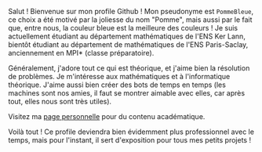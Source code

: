 Salut ! Bienvenue sur mon profile Github ! 
Mon pseudonyme est `PommeBleue`, ce choix a été motivé par la joliesse du nom "Pomme", mais aussi par le fait que, entre nous, la couleur bleue est la meilleure des couleurs !
Je suis actuellement étudiant au département mathématiques de l'ENS Ker Lann, bientôt étudiant au département de mathématiques de l'ENS Paris-Saclay, anciennement en MPI* (classe préparatoire).

Généralement, j'adore tout ce qui est théorique, et j'aime bien la résolution de problèmes. Je m'intéresse aux mathématiques et à l'informatique théorique.
J'aime aussi bien créer des bots de temps en temps (les machines sont nos amies, il faut se montrer aimable avec elles, car après tout, elles nous sont très utiles). 

Visitez ma [page personnelle](https://perso.eleves.ens-rennes.fr/people/amar.ahmane) pour du contenu académatique.

Voilà tout ! Ce profile deviendra bien évidemment plus professionnel avec le temps, mais pour l'instant, il sert d'exposition pour tous mes petits projets !

<!---
PommeBleue/PommeBleue is a ✨ special ✨ repository because its `README.md` (this file) appears on your GitHub profile.
You can click the Preview link to take a look at your changes.
--->
